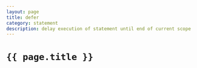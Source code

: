 ```yaml
---
layout: page
title: defer
category: statement
description: delay execution of statement until end of current scope
---
```


# `{{ page.title }}`
